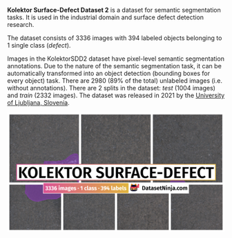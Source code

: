 **Kolektor Surface-Defect Dataset 2** is a dataset for semantic segmentation tasks. It is used in the industrial domain and surface defect detection research. 

The dataset consists of 3336 images with 394 labeled objects belonging to 1 single class (*defect*).

Images in the KolektorSDD2 dataset have pixel-level semantic segmentation annotations. Due to the nature of the semantic segmentation task, it can be automatically transformed into an object detection (bounding boxes for every object) task. There are 2980 (89% of the total) unlabeled images (i.e. without annotations). There are 2 splits in the dataset: *test* (1004 images) and *train* (2332 images). The dataset was released in 2021 by the [University of Ljubljana, Slovenia](https://www.uni-lj.si/university/).

<img src="https://github.com/dataset-ninja/kolektor-surface-defect-dataset-2/raw/main/visualizations/poster.png">
